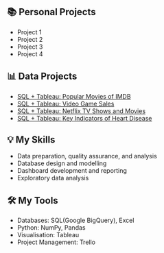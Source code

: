 ## 📚 Personal Projects 
* Project 1
* Project 2
* Project 3
* Project 4

## 📊 Data Projects

* [SQL + Tableau: Popular Movies of IMDB ](https://github.com/ronaldxu/SQL-PopularMoviesOfIMDB)
* [SQL + Tableau: Video Game Sales](https://github.com/ronaldxu/SQL-VideoGameSales)
* [SQL + Tableau: Netflix TV Shows and Movies](https://github.com/ronaldxu/SQL-NetflixTVShowsAndMovies)
* [SQL + Tableau: Key Indicators of Heart Disease](https://github.com/ronaldxu/SQL-HeartDisease)

## 💡 My Skills
* Data preparation, quality assurance, and analysis
* Database design and modelling
* Dashboard development and reporting
* Exploratory data analysis

## 🛠️ My Tools
* Databases: SQL(Google BigQuery), Excel
* Python: NumPy, Pandas
* Visualisation: Tableau
* Project Management: Trello
